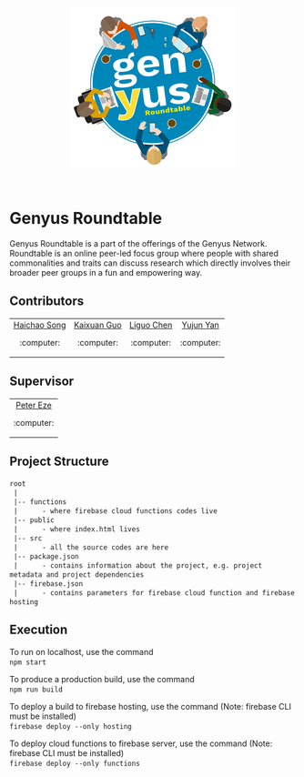 
<p align="center">
    <img src="genyus-Roundtable-readme.png" alt="genyus roundtable logo">
</p>
<br>

# Genyus Roundtable

Genyus Roundtable is a part of the offerings of the Genyus Network. Roundtable is an online peer-led focus group where people with shared commonalities and traits can discuss research which directly involves their broader peer groups in a fun and empowering way.

## Contributors

<table>
    <tr>
        <td align="center">
            <a href="https://bitbucket.cis.unimelb.edu.au:8445/plugins/servlet/user-contributions/haichaos?view=summary">Haichao Song</a>
            <br>
            <p align="center">:computer:</p>
        </td>
        <td align="center">
            <a href="https://bitbucket.cis.unimelb.edu.au:8445/plugins/servlet/user-contributions/kaixuang?view=summary">Kaixuan Guo</a>
            <br>
            <p align="center">:computer:</p>
        </td>
        <td align="center">
            <a href="https://bitbucket.cis.unimelb.edu.au:8445/plugins/servlet/user-contributions/liguoc?view=summary">Liguo Chen</a>
            <br>
            <p align="center">:computer:</p>
        </td>
        <td align="center">
            <a href="https://bitbucket.cis.unimelb.edu.au:8445/plugins/servlet/user-contributions/yujuny?view=summary">Yujun Yan</a>
            <br>
            <p align="center">:computer:</p>
        </td>
    </tr>
</table>

## Supervisor

<table>
    <tr>
        <td align="center">
            <a href="https://bitbucket.cis.unimelb.edu.au:8445/projects/SWEN900142020WSECHIDNA/repos/swen90014-2020-ws-echidna/browse">Peter Eze</a>
            <br>
            <p align="center">:computer:</p>
        </td>
    </tr>
</table>

## Project Structure
```
root
 |
 |-- functions
 |      - where firebase cloud functions codes live
 |-- public
 |      - where index.html lives
 |-- src
 |      - all the source codes are here
 |-- package.json
 |      - contains information about the project, e.g. project metadata and project dependencies
 |-- firebase.json
 |      - contains parameters for firebase cloud function and firebase hosting
```

## Execution
To run on localhost, use the command  
```npm start```

To produce a production build, use the command  
```npm run build```

To deploy a build to firebase hosting, use the command (Note: firebase CLI must be installed)  
```firebase deploy --only hosting```

To deploy cloud functions to firebase server, use the command (Note: firebase CLI must be installed)  
```firebase deploy --only functions```